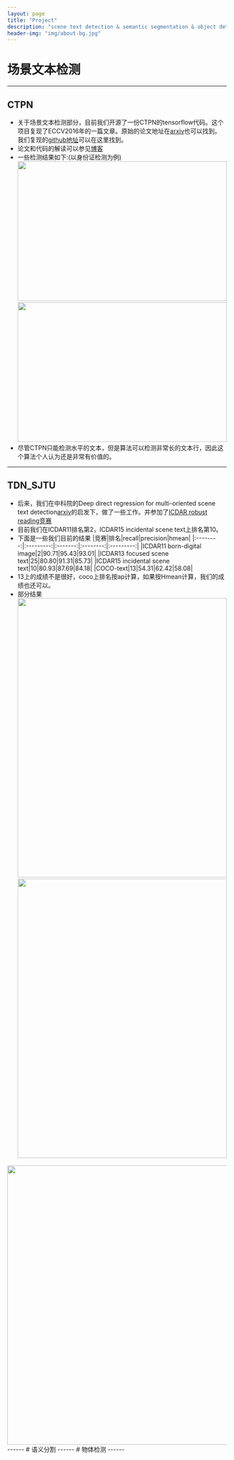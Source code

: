 ```yaml
---
layout: page
title: "Project"
description: "scene text detection & semantic segmentation & object detection"
header-img: "img/about-bg.jpg"
---
```


# 场景文本检测
------
## CTPN
- 关于场景文本检测部分，目前我们开源了一份CTPN的tensorflow代码。这个项目复现了ECCV2016年的一篇文章。原始的论文地址在[arxiv](https://arxiv.org/pdf/1609.03605.pdf)也可以找到。我们复现的[github地址](https://github.com/eragonruan/text-detection-ctpn)可以在这里找到。
- 论文和代码的解读可以参见[博客](http://slade-ruan.me/2017/10/22/text-detection-ctpn/)
- 一些检测结果如下:(以身份证检测为例)
<img src="http://slade-ruan.me/portfolio/img/ctpn001.jpg" width=480 height=320 /><img src="http://slade-ruan.me/portfolio/img/ctpn002.jpg" width=480 height=320 />
- 尽管CTPN只能检测水平的文本，但是算法可以检测非常长的文本行，因此这个算法个人认为还是非常有价值的。
------
## TDN_SJTU
- 后来，我们在中科院的Deep direct regression for multi-oriented scene text detection[arxiv](https://arxiv.org/pdf/1703.08289.pdf)的启发下，做了一些工作。并参加了[ICDAR robust reading竞赛](http://rrc.cvc.uab.es/?ch=4&com=evaluation&task=1&gtv=1)
- 目前我们在ICDAR11排名第2，ICDAR15 incidental scene text上排名第10。
- 下面是一些我们目前的结果
|竞赛|排名|recall|precision|hmean|
|:--------:|:---------:|:-------:|:--------:|:---------:|
|ICDAR11 born-digital image|2|90.71|95.43|93.01|
|ICDAR13 focused scene text|25|80.80|91.31|85.73|
|ICDAR15 incidental scene text|10|80.93|87.69|84.18|
|COCO-text|13|54.31|62.42|58.08|
- 13上的成绩不是很好，coco上排名按ap计算，如果按Hmean计算，我们的成绩也还可以。
- 部分结果
<img src="http://slade-ruan.me/portfolio/img/001.jpg" width=480 height=640 /><img src="http://slade-ruan.me/portfolio/img/002.jpg" width=480 height=640 />
<img src="http://slade-ruan.me/portfolio/img/003.jpg" width=960 height=640 />
------
# 语义分割
------
# 物体检测
------
